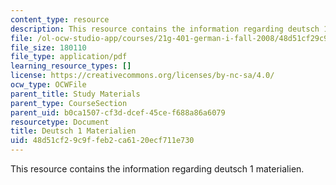 ```yaml
---
content_type: resource
description: This resource contains the information regarding deutsch 1 materialien.
file: /ol-ocw-studio-app/courses/21g-401-german-i-fall-2008/48d51cf29c9ffeb2ca6120ecf711e730_MIT21G_401F08_reise.pdf
file_size: 180110
file_type: application/pdf
learning_resource_types: []
license: https://creativecommons.org/licenses/by-nc-sa/4.0/
ocw_type: OCWFile
parent_title: Study Materials
parent_type: CourseSection
parent_uid: b0ca1507-cf3d-dcef-45ce-f688a86a6079
resourcetype: Document
title: Deutsch 1 Materialien
uid: 48d51cf2-9c9f-feb2-ca61-20ecf711e730
---
```

This resource contains the information regarding deutsch 1 materialien.